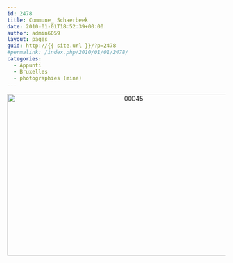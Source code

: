 ```yaml
---
id: 2478
title: Commune_ Schaerbeek
date: 2010-01-01T18:52:39+00:00
author: admin6059
layout: pages
guid: http://{{ site.url }}/?p=2478
#permalink: /index.php/2010/01/01/2478/
categories:
  - Appunti
  - Bruxelles
  - photographies (mine)
---
```

<p style="text-align: center;">
  <p style="text-align: center;">
    <img class="aligncenter size-full wp-image-3606" src="{{ site.url }}/images/uploads/2010/01/00045-1.jpg" alt="00045" width="567" height="373" srcset="{{ site.url }}/images/uploads/2010/01/00045-1.jpg 567w, {{ site.url }}/images/uploads/2010/01/00045-1-300x197.jpg 300w" sizes="(max-width: 567px) 100vw, 567px" />
  </p>